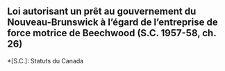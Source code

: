 ## Loi autorisant un prêt au gouvernement du Nouveau-Brunswick à l’égard de l’entreprise de force motrice de Beechwood (S.C. 1957-58, ch. 26)
  *[S.C.]: Statuts du Canada
